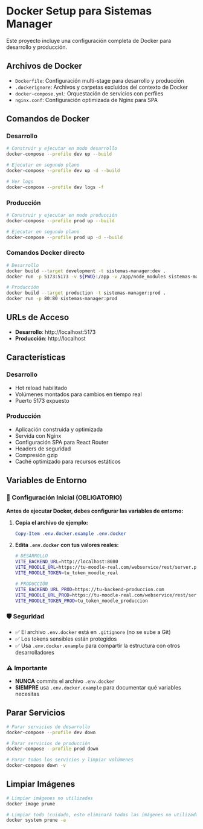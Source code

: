 # Docker Setup para Sistemas Manager

Este proyecto incluye una configuración completa de Docker para desarrollo y producción.

## Archivos de Docker

- `Dockerfile`: Configuración multi-stage para desarrollo y producción
- `.dockerignore`: Archivos y carpetas excluidos del contexto de Docker
- `docker-compose.yml`: Orquestación de servicios con perfiles
- `nginx.conf`: Configuración optimizada de Nginx para SPA

## Comandos de Docker

### Desarrollo

```bash
# Construir y ejecutar en modo desarrollo
docker-compose --profile dev up --build

# Ejecutar en segundo plano
docker-compose --profile dev up -d --build

# Ver logs
docker-compose --profile dev logs -f
```

### Producción

```bash
# Construir y ejecutar en modo producción
docker-compose --profile prod up --build

# Ejecutar en segundo plano
docker-compose --profile prod up -d --build
```

### Comandos Docker directo

```bash
# Desarrollo
docker build --target development -t sistemas-manager:dev .
docker run -p 5173:5173 -v ${PWD}:/app -v /app/node_modules sistemas-manager:dev

# Producción
docker build --target production -t sistemas-manager:prod .
docker run -p 80:80 sistemas-manager:prod
```

## URLs de Acceso

- **Desarrollo**: http://localhost:5173
- **Producción**: http://localhost

## Características

### Desarrollo

- Hot reload habilitado
- Volúmenes montados para cambios en tiempo real
- Puerto 5173 expuesto

### Producción

- Aplicación construida y optimizada
- Servida con Nginx
- Configuración SPA para React Router
- Headers de seguridad
- Compresión gzip
- Caché optimizado para recursos estáticos

## Variables de Entorno

### 🔧 Configuración Inicial (OBLIGATORIO)

**Antes de ejecutar Docker, debes configurar las variables de entorno:**

1. **Copia el archivo de ejemplo:**

   ```powershell
   Copy-Item .env.docker.example .env.docker
   ```

2. **Edita `.env.docker` con tus valores reales:**

   ```bash
   # DESARROLLO
   VITE_BACKEND_URL=http://localhost:8080
   VITE_MOODLE_URL=https://tu-moodle-real.com/webservice/rest/server.php
   VITE_MOODLE_TOKEN=tu_token_moodle_real

   # PRODUCCIÓN
   VITE_BACKEND_URL_PROD=https://tu-backend-produccion.com
   VITE_MOODLE_URL_PROD=https://tu-moodle-real.com/webservice/rest/server.php
   VITE_MOODLE_TOKEN_PROD=tu_token_moodle_produccion
   ```

### 🛡️ Seguridad

- ✅ El archivo `.env.docker` está en `.gitignore` (no se sube a Git)
- ✅ Los tokens sensibles están protegidos
- ✅ Usa `.env.docker.example` para compartir la estructura con otros desarrolladores

### ⚠️ Importante

- **NUNCA** commits el archivo `.env.docker`
- **SIEMPRE** usa `.env.docker.example` para documentar qué variables necesitas

## Parar Servicios

```bash
# Parar servicios de desarrollo
docker-compose --profile dev down

# Parar servicios de producción
docker-compose --profile prod down

# Parar todos los servicios y limpiar volúmenes
docker-compose down -v
```

## Limpiar Imágenes

```bash
# Limpiar imágenes no utilizadas
docker image prune

# Limpiar todo (cuidado, esto eliminará todas las imágenes no utilizadas)
docker system prune -a
```
